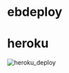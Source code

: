 # ebdeploy
# heroku
![heroku_deploy](https://user-images.githubusercontent.com/63722122/97513351-5af71900-19cf-11eb-8be5-1154cc7f7f62.PNG)
